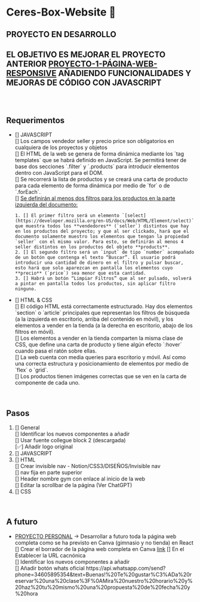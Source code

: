 # Ceres-Box-Website 🥊

## PROYECTO EN DESARROLLO
## EL OBJETIVO ES MEJORAR EL PROYECTO ANTERIOR <a href="https://github.com/Graimi/proyecto-1-pagina-web-responsive" >PROYECTO-1-PÁGINA-WEB-RESPONSIVE</a> AÑADIENDO FUNCIONALIDADES Y MEJORAS DE CÓDIGO CON JAVASCRIPT
## 
<br>

## Requerimentos
<ul>
<li> []  JAVASCRIPT </li>
[] Los campos vendedor seller y precio price son obligatorios en cualquiera de los proyectos y objetos <br>
[] El HTML de la web se genera de forma dinámica mediante los `tag templates` que se habrá definido en JavaScript. Se permitirá tener de base dos secciones `.filter` y `.products` para introducir elementos dentro con JavaScript para el DOM. <br>
[] Se recorrerá la lista de productos y se creará una carta de producto para cada elemento de forma dinámica por medio de `for` o de `.forEach`. <br>
[] <u>Se definirán al menos dos filtros para los productos en la parte izquierda del documento:</u> <br>

    1. [] El primer filtro será un elemento `[select](https://developer.mozilla.org/en-US/docs/Web/HTML/Element/select)` que muestra todos los **vendedores** (`seller`) distintos que hay en los productos del proyecto; y que al ser clickado, hará que el documento solamente muestro los elementos que tengan la propiedad `seller` con el mismo valor. Para esto, se definirán al menos 4 seller distintos en los productos del objeto **products**.
    2. [] El segundo filtro será un `input` de tipo `number` acompañado de un botón que contenga el texto “Buscar”. El usuario podrá introducir una cantidad de dinero en el filtro y pulsar buscar, esto hará que solo aparezcan en pantalla los elementos cuyo **precio** (`price`) sea menor que esta cantidad.
    3. [] Habrá un botón “Limpiar Filtros” que al ser pulsado, volverá a pintar en pantalla todos los productos, sin aplicar filtro ninguno.

<li> [] HTML & CSS </li>
[] El código HTML está correctamente estructurado. Hay dos elementos `section` o `article` principales que representan los filtros de búsqueda (a la izquierda en escritorio, arriba del contenido en móvil), y los elementos a vender en la tienda (a la derecha en escritorio, abajo de los filtros en móvil). <br>
[] Los elementos a vender en la tienda comparten la misma clase de CSS, que define una carta de producto y tiene algún efecto `:hover` cuando pasa el ratón sobre ellas. <br>
[] La web cuenta con media queries para escritorio y móvil. Así como una correcta estructura y posicionamiento de elementos por medio de `flex` o `grid`. <br>
[] Los productos tienen imágenes correctas que se ven en la carta de componente de cada uno. <br>
</ul>
<br>

## Pasos
<ol>
<li> [] General </li>
[] Identificar los nuevos componentes a añadir <br>
[] Usar fuente collegue block 2 (descargada) <br>
[✅] Añadir logo original <br>
<li> [] JAVASCRIPT </li>
<li> [] HTML </li>
[] Crear invisible nav - Notion/CSS3/DISEÑOS/Invisible nav <br>
[] nav fija en parte superior <br>
[] Header nombre gym con enlace al inicio de la web <br>
[] Editar la scrollbar de la página (Ver ChatGPT) <br>
<li> [] CSS </li>
</ol>
<br>

## A futuro
<ul>
<li><u>PROYECTO PERSONAL</u> -> Desarrollar a futuro toda la página web completa como se ha previsto en Canva (gimnasio y no tienda) en React </li>
[] Crear el borrador de la página web completa en Canva <a href="https://www.canva.com/design/DAFae41XcOs/view">link</a>
[] En el <link rel="canonical" href="#"> Establecer la URL cacnónica <br>
[] Identificar los nuevos componentes a añadir <br>
[] Añadir botón whats oficial <!--<g clip-path="url(#_clipPath_A3g8G5hPEGG2L0B6hFCxamU4cc8rfqzQ)">" -->
https://api.whatsapp.com/send?phone=34605895354&text=Buenas!%20Te%20gustar%C3%ADa%20reservar%20una%20clase%3F%0AMira%20nuestro%20horario%20y%20haz%20tu%20mismo%20una%20propuesta%20de%20fecha%20y%20hora
</ul>